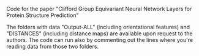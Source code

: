 Code for the paper "Clifford Group Equivariant Neural Network Layers for Protein Structure Prediction"

The folders with data "Output-ALL" (including orientational features) and "DISTANCES" (including distance maps) are available upon request to the authors.
The code can run also by commenting out the lines where you're reading data from those two folders. 
